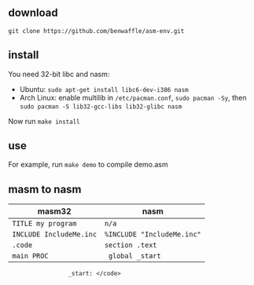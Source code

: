 download
----
`git clone https://github.com/benwaffle/asm-env.git`

install
----
You need 32-bit libc and nasm:
- Ubuntu: `sudo apt-get install libc6-dev-i386 nasm`
- Arch Linux: enable multilib in `/etc/pacman.conf`, `sudo pacman -Sy`, then `sudo pacman -S lib32-gcc-libs lib32-glibc nasm`

Now run `make install`

use
----
For example, run `make demo` to compile demo.asm

masm to nasm
----

masm32 | nasm
------ | ----
`TITLE my program` | `n/a`
`INCLUDE IncludeMe.inc` | `%INCLUDE "IncludeMe.inc"`
`.code` | `section .text`
`main PROC` | <code> global _start <br> 
					 _start: </code>
